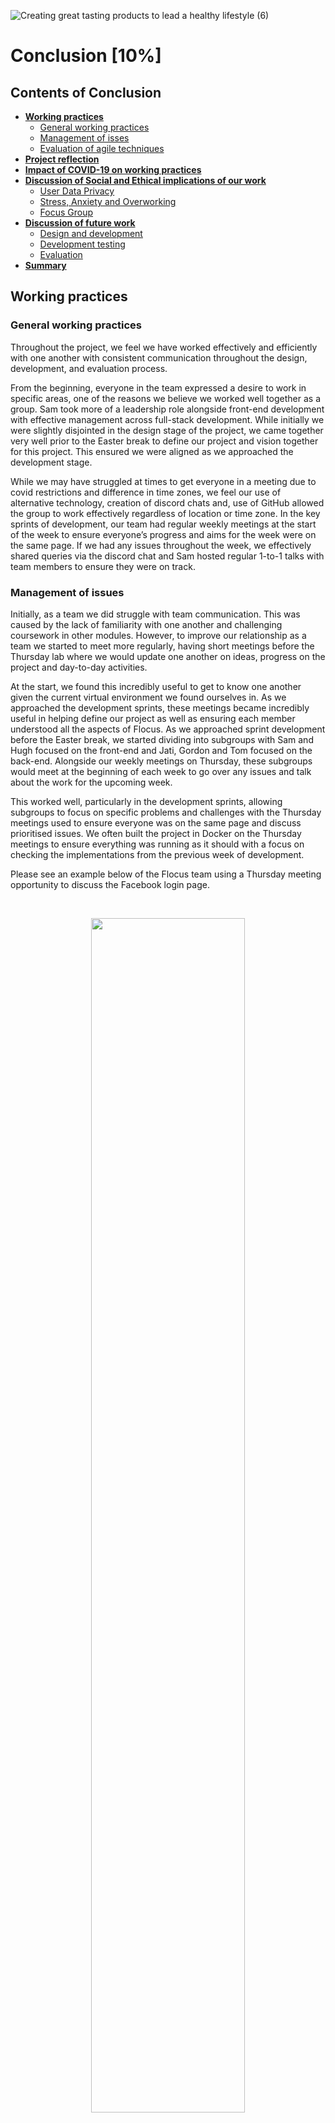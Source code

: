 ![Creating great tasting products to lead a healthy lifestyle (6)](https://user-images.githubusercontent.com/69913789/115700261-6748a700-a35e-11eb-98ff-42c78f4005bf.gif)

# Conclusion [10%]

## Contents of Conclusion

- [**Working practices**](#Working-practices)
  - [General working practices](#General-working-practices)
  - [Management of isses](#Management-of-issues)
  - [Evaluation of agile techniques](#Evaluation-of-agile-techniques)
- [**Project reflection**](#Project-reflection)
- [**Impact of COVID-19 on working practices**](#Impact-of-COVID-19-on-working-practices)
- [**Discussion of Social and Ethical implications of our work**](#Discussion-of-Social-and-Ethical-implications-of-our-work)
  - [User Data Privacy](#User-Data-Privacy)
  - [Stress, Anxiety and Overworking](#Stress,-Anxiety-and-Overworking)
  - [Focus Group](#Focus-Group)
- [**Discussion of future work**](#Discussion-of-future-work)
  - [Design and development](#Design-and-development)
  - [Development testing](#Development-testing)
  - [Evaluation](#Evaluation)
- [**Summary**](#Summary)

## Working practices

### General working practices

Throughout the project, we feel we have worked effectively and efficiently with one another with consistent communication throughout the design, development, and evaluation process.

From the beginning, everyone in the team expressed a desire to work in specific areas, one of the reasons we believe we worked well together as a group. Sam took more of a leadership role alongside front-end development with effective management across full-stack development. While initially we were slightly disjointed in the design stage of the project, we came together very well prior to the Easter break to define our project and vision together for this project. This ensured we were aligned as we approached the development stage.

While we may have struggled at times to get everyone in a meeting due to covid restrictions and difference in time zones, we feel our use of alternative technology, creation of discord chats and, use of GitHub allowed the group to work effectively regardless of location or time zone. In the key sprints of development, our team had regular weekly meetings at the start of the week to ensure everyone’s progress and aims for the week were on the same page. If we had any issues throughout the week, we effectively shared queries via the discord chat and Sam hosted regular 1-to-1 talks with team members to ensure they were on track. 

### Management of issues

Initially, as a team we did struggle with team communication. This was caused by the lack of familiarity with one another and challenging coursework in other modules. However, to improve our relationship as a team we started to meet more regularly, having short meetings before the Thursday lab where we would update one another on ideas, progress on the project and day-to-day activities. 

At the start, we found this incredibly useful to get to know one another given the current virtual environment we found ourselves in. As we approached the development sprints, these meetings became incredibly useful in helping define our project as well as ensuring each member understood all the aspects of Flocus. As we approached sprint development before the Easter break, we started dividing into subgroups with Sam and Hugh focused on the front-end and Jati, Gordon and Tom focused on the back-end. Alongside our weekly meetings on Thursday, these subgroups would meet at the beginning of each week to go over any issues and talk about the work for the upcoming week. 

This worked well, particularly in the development sprints, allowing subgroups to focus on specific problems and challenges with the Thursday meetings used to ensure everyone was on the same page and discuss prioritised issues. We often built the project in Docker on the Thursday meetings to ensure everything was running as it should with a focus on checking the implementations from the previous week of development. 

Please see an example below of the Flocus team using a Thursday meeting opportunity to discuss the Facebook login page. 

<br>
<p align="center">
<img src="../report/Images/teamsCall.jpg" width=70%>
</p>
<b><p align= "center"> Figure 1: A screenshot of a recent team meeting discussing the Facebook login page. </p></b>
</br>

Alonsgide these meetings, the use of discord was key for the management of issues. As seen in the communication channels section, we had different discord sub-channels to discuss specific issues. These were incredibly useful for sub-teams to query issues and if a specific challenge required the whole team, discussion took place in the general channel. Overall, the regular team and sub-team meetings alongside use of discord channels enabled quick resolution of any of the issues that the team came across throughout the project.

### Evaluation of agile techniques 

During our final stand-up &#128543;, we discussed our overall experience of the project, including our personal experiences of the agile framework. We identified four main aspects of agile that enabled us to succeed in our ambitions:

<ul>
  <li>Stakeholder Involment</li>
  <li>Customer Collaboration</li>
  <li>Flexibility</li>
  <li>Stress-reduction</li>
</ul>

Our sprints enabled us to focus on an iterative process of development and allowed us to engage key stakeholders towards the end of each sprint – facilitating a customer centric approach. Additionally, we were able to integrate Asaqua, our partner NGO, into the development process through Gordon’s end-of-sprint liaison and feedback sessions with their team. Organising our tasks into manageable responsibilities also helped the team deal with stress, ensuring that no-one was overwhelmed with work. 

The flexibility of agile added significant value to our MVP. Instead of being focused on process and pre-composed plans, being able to deal with our individual and group responsibilities during incremental sprints, facilitated a greater responsiveness to end-user and stakeholder feedback. This ensured that our design did not deviate from our initial objectives for the theme and message of the application. Additionally, From the feedback that Gordon received from the Asaqua team, the transparency provided by the Agile framework allowed them to maintain a full understating of development. This will provide benefit in the future as Asaqua builds on the work that we have previously achieved.  

Agile has been a powerful tool, not only affording benefits to the development team, but also assuring client and stakeholder engagement. Furthermore, agile has helped us deal with issues in an easy and concise manner (such as scheduling and scope creep). As a team, we are very happy that we have maintained this approach throughout the project. 


## Project reflection

Overall, as a team we are very proud of Flocus, including the design, development and evaluation of our MVP (minimum viable product).

At the start, we believe we got slightly ahead of ourselves by trying to plan a project idea that had far too many moving parts for a project of this size. However, after a couple of meetings we quickly nailed down the area of focus to procrastination with an aspect of raising awareness for a critical world issue. While the project required only one of these aspects, we believed we could effectively and efficiently design a product that was a procrastination tool but raised awareness for water accessibility, including the theme of water running throughout the whole application.

Due to our big ideas and aspirations as a team,  when we approached discussing the success of our product, we slightly struggled due to define whether or not our project was a success. On one side we had created a minimum viable product that functioned effectively with a Facebook Login capability. However, on the other side there were still areas, such as the google ads and portal personlisation, that we still wanted to integrate into the application. Overall, we had been successful in creating an MVP with future potential to help raise funds for ASAQUA and act as a very effective and personlaised procrastination tool.

So, while we had not met our personal goals for the product, we had been successful in developing an MVP to be passed onto the development team at ASQUA to further optimise and improve the web application in the near future. 

## Impact of COVID-19 on working practices

Overall, we believe we successfully adapted and changed our approach to ensure we delivered a strong MVP (minimum viable product) given circusmtances created by the COVID-19 pandemic. Initally, the biggest challenge was developing relationships between team members however, as mentioned above, the more meeting sna catch ups the more we got to know one another. This meant that by the time we came to designing Flocus, the team had gelled well and were on the same page in regard to the project. 

At times it could have been useful to be in the same room as one another however with effective use of teams and discord we were able to quickly come together (albeit virtually) to overcome any challenges we had. We believe one key aspect that ensured we worked successfully as a team was the ability to hold one another accountable for individual work. Without building those initial relationships, this would have been very hard. Credit must be given to team member, Jati, who due to the time zone difference was working late into the night in numerous occasions. Our use of virtual tools as mentioned ensured we kept a good communication channel with Jati throughout the project.

Overall, we are very proud of one another for the work in this project. We are very excited to meet up for a few drinks and food to celebrate our work once the restrictions allow (and Jati is able to travel to the UK!). 

## Discussion of Social and Ethical implications of our work

There were several concerns that were raised in the ideation process regarding how our proposed project could bring harm to the end-users and third parties. The following discussion will highlight the issues raised and outline the actions that we took to mitigate against specific risk factors.

### User Data Privacy

Our application’s integration with Facebook was tested using Facebook’s ‘developer mode’ which, allowed for Facebook test accounts to be configured and used. This ensured that during the production process, test-users and focus group participants were protected from data privacy breaches. After development, Flocus will require an application review before it can be deployed to actual Facebook users. The review will assure Facebook that our application only takes necessary data for functionality and, that this data is stored in a secure manner. As outlined by Facebook’s best practices guide, we have designed our log-in process to only receive the required data from Facebook. 

### Stress, Anxiety and Overworking

We were also concerned about whether the application would induce stress, especially for younger age groups. This was a difficult issue to consider, and one that is not easily mitigated. By removing the stressful stimuli of the league table, we would deprive many prospective users of a highly valued component. As such, this will need to be considered by future developers. Having said this, from end-user group feedback, we have not received any criticism regarding stress and anxiety as a consequence of working on the application.

To mitigate against users becoming incentivised to work unhealthy hours whilst using Flocus, we have introduced a set of visual prompts on the personal stats section which, should offer a gentle hint to those who are working too hard. We have aligned these prompts with the UK government’s work hour guidelines and more information is available regarding this implementation in Pt.3 “System Implementation”.

### Focus Group

Absent of a specific ethical clearance by the University of Bristol, we had to conduct our user group feedback sessions and final focus group with caution. Primarily, we needed to yield feedback on design, navigation and functionality to better inform our development process and Asaqua’s future efforts. However, there were a few areas which we needed to be aware of, before holding these feedback sessions:

<ul>
  <li>Personally, Identifiable Information – We did not wish to, nor were we allowed to, garner information from users that would allow them to be personally identified. This included their name and possibly some demographic information. So, to avoid this concern, we opted to run a focus group that was solely directed towards the design of the application. </li>
  <li>Wellbeing – An interesting line of investigation, and potential thesis proposal, would be the impact of Flocus on users’ mental and physical wellbeing. This could have been investigated in relation to direct and indirect channels. Although this would have potentially offered further evidence as to the success (or failure) that we have experienced in producing our application, mental and physical health are multi-faceted topics and should be investigated with due regard and process. As such, this avenue of research was not pursued.</li>
</ul>

## Discussion of future work

### Design and development

On the design side of the FLocus, if we had more time, we would have liked to do an extensive user study to develop a strongewr understanding of areas of improvement. However, from discussions within the team we have come up with the following ideas for ideas for future design and development of each page:

#### Login landing page

- Login capability by email as well alternative social media channels, such as Twitter and LinkedIn, alongside google login option.
- An about pop up to read more about the application and what Flocus is.
- More animations around studying and the story behind Asaqua.

#### Study page

- Introduce a customisable icon that you can design for your work mascot.
- A Google ads section integrated into the page - this will raise revenue that will be donated to ASAQUA. The user is donating by working.
- Portal personalisation so people can alter how long they want to work and have a break for.

#### League table 

- Improved metrics for personal statistics.
- Potential for a swimming race animation keeping in line with the theme of water.
- The current league table only ranked our friends, and the user is not inside it. The improvement would be to make the user also exists in the table.

#### About page

- Pop-ups for people to learn about ASAQUA rather than bombard with all the information at once.
- Option to donate directly to Asaqua.

#### General development

- Possible organisation of code so the backend and frontend are in separate directories.
- Different browser opitimisation.
- Optimise the web page to be effective on web and mobile browsers.
- Possible tool that could be converted into a PWA (progressive web application) to be effective on mobiles as well as desktop browsers.

### Evaluation

As mentioned previously, in the future we would like to see a full user study of interaction with Flocus. Usability is often considered the most essential factor to investigate as part of the evaluative process. Usability can be defined as the ease of using the webpage and fulfilling user's satisfaction. Key aspects to consider when evaluating the usability of Flocus, include:

- Learnability
- Memorability
- Efficiency
- Satisfaction 
- Errors

Alongside usability, future evaluiative techniques could focus on evaluating aspects of the following:

- Content - accuracy, conciseness, understandability and does it contain key infromation?
- Appearance - page layout, size and font of writing and page flow.
- Interactivity - portal personalisation, feedback and loyalty.
- Functionality - speed, security, browser compatability and web/mobile compatability.

## Summary

Overall, we have really enjoyed working as a team to build this special project. It has been great to build a tool that is useful to students like ourselves but also raise awareness for a big issue in water accessibility. 

We'd also like to thank the lecturing team for all their help throughout the process. We'd also like to give a specific thanks to Marceli who very kindly helped us navigate through some of our toughest challenges. 

## Project report navigation

- [Previous page: Evaluation](https://github.com/STF1998/Desk20/blob/main/report/evaluation.md)
- [Go back to Homepage](https://github.com/STF1998/Desk20)
